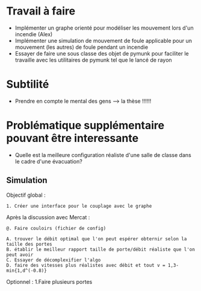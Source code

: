﻿# Travail à faire
- Implémenter un graphe orienté pour modéliser les mouvement lors d'un incendie (Alex)
- Implémenter une simulation de mouvement de foule applicable pour un mouvement  (les autres)
 de foule pendant un incendie
- Essayer de faire une sous classe des objet de pymunk pour faciliter le travaille avec les
 utilitaires de pymunk tel que le lancé de rayon

# Subtilité
- Prendre en compte le mental des gens --> la thèse !!!!!!

# Problématique supplémentaire pouvant être interessante

- Quelle est la meilleure configuration réaliste d'une salle de classe dans le cadre d'une évacuation?

## Simulation


Objectif global :

	1. Créer une interface pour le couplage avec le graphe


Après la discussion avec Mercat :

	@. Faire couloirs (fichier de config)
	
	A. trouver le débit optimal que l'on peut espérer obternir selon la taille des portes
	B. établir le meilleur rapport taille de porte/débit réaliste que l'on peut avoir
	C. Essayer de décomplexifier l'algo
	D. faire des vitesses plus réalistes avec débit et tout v = 1,3- min{1,d^(-0.8)}
	
Optionnel :
	1.Faire plusieurs portes
